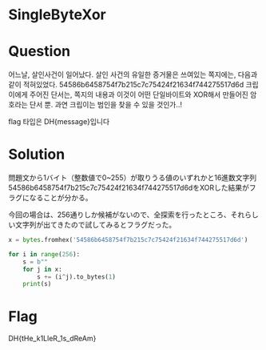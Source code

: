 # SingleByteXor

# Question
어느날, 살인사건이 일어났다.
살인 사건의 유일한 증거물은 쓰여있는 쪽지에는, 다음과 같이 적혀있었다.
54586b6458754f7b215c7c75424f21634f744275517d6d
크립이에게 주어진 단서는, 쪽지의 내용과 이것이 어떤 단일바이트와 XOR해서 만들어진 암호라는 단서 뿐.
과연 크립이는 범인을 찾을 수 있을 것인가..!

flag 타입은 DH{message}입니다

# Solution
問題文から1バイト（整数値で0~255）が取りうる値のいずれかと16進数文字列54586b6458754f7b215c7c75424f21634f744275517d6dをXORした結果がフラグになることが分かる。

今回の場合は、256通りしか候補がないので、全探索を行ったところ、それらしい文字列が出てきたので試してみるとフラグだった。

```python
x = bytes.fromhex('54586b6458754f7b215c7c75424f21634f744275517d6d')

for i in range(256):
    s = b""
    for j in x:
        s += (i^j).to_bytes(1)
    print(s)
```

# Flag
DH{tHe_k1LleR_1s_dReAm}